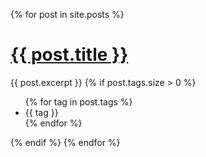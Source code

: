 {% for post in site.posts %}
  <h1><a href="{{ post.url | prepend: site.baseurl }}">{{ post.title }}</a></h1>
  {{ post.excerpt }}
  {% if post.tags.size > 0 %}
  <footer class="article-footer">
    <ul class="tags">
      {% for tag in post.tags %}
        <li>{{ tag }}</li>
      {% endfor %}
    </ul>
  </footer>
  {% endif %}
{% endfor %}
